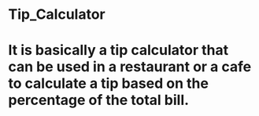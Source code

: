 # Tip_Calculator
# It is basically a tip calculator that can be used in a restaurant or a cafe to calculate a tip based on the percentage of the total bill.
